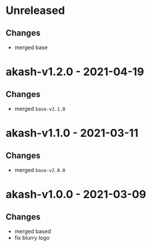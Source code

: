 # Unreleased

## Changes
- merged base

# akash-v1.2.0 - 2021-04-19

## Changes
- merged `base-v2.1.0`

# akash-v1.1.0 - 2021-03-11

## Changes
- merged `base-v2.0.0`

# akash-v1.0.0 - 2021-03-09

## Changes
- merged based
- fix blurry logo
